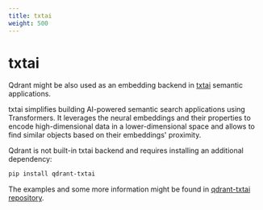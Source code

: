 ```yaml
---
title: txtai
weight: 500
---
```


# txtai

Qdrant might be also used as an embedding backend in [txtai](https://neuml.github.io/txtai/) semantic applications.

txtai simplifies building AI-powered semantic search applications using Transformers. It leverages the neural embeddings and their 
properties to encode high-dimensional data in a lower-dimensional space and allows to find similar objects based on their embeddings' 
proximity.

Qdrant is not built-in txtai backend and requires installing an additional dependency:

```bash
pip install qdrant-txtai
```

The examples and some more information might be found in [qdrant-txtai repository](https://github.com/qdrant/qdrant-txtai).


